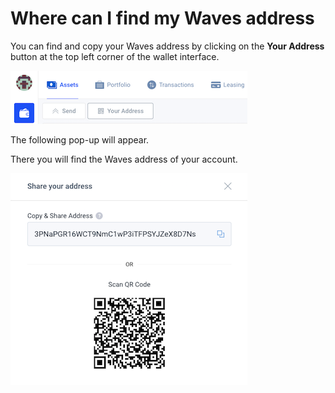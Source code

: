 # **Where can I find my Waves address**

You can find and copy your Waves address by clicking on the **Your Address** button at the top left corner of the wallet interface.

![](/_assets/waves_transfers_04.png)

The following pop-up will appear.

There you will find the Waves address of your account.

![](/_assets/waves_transfers_05.png)
